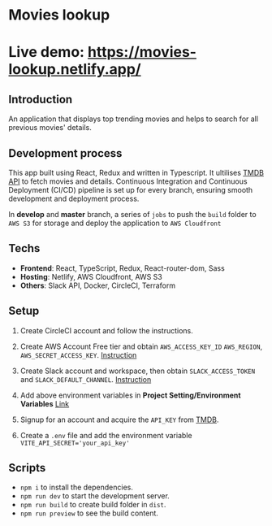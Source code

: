 # Movies lookup

# Live demo: https://movies-lookup.netlify.app/

## Introduction

An application that displays top trending movies and helps to search for all previous movies' details.

## Development process

This app built using React, Redux and written in Typescript. It ultilises [TMDB API](https://developer.themoviedb.org/reference/intro/getting-started) to fetch movies and details. Continuous Integration and Continuous Deployment (CI/CD) pipeline is set up for every branch, ensuring smooth development and deployment process.

In **develop** and **master** branch, a series of `jobs` to push the `build` folder to `AWS S3` for storage and deploy the application to `AWS Cloudfront`

## Techs

- **Frontend**: React, TypeScript, Redux, React-router-dom, Sass
- **Hosting**: Netlify, AWS Cloudfront, AWS S3
- **Others**: Slack API, Docker, CircleCI, Terraform

## Setup

1. Create CircleCI account and follow the instructions.

2. Create AWS Account Free tier and obtain `AWS_ACCESS_KEY_ID` `AWS_REGION`, `AWS_SECRET_ACCESS_KEY`.
   [Instruction](https://docs.aws.amazon.com/IAM/latest/UserGuide/id_credentials_access-keys.html)

3. Create Slack account and workspace, then obtain `SLACK_ACCESS_TOKEN` and `SLACK_DEFAULT_CHANNEL`.
   [Instruction](https://api.slack.com/tutorials)

4. Add above environment variables in **Project Setting/Environment Variables** [Link](https://circleci.com/docs/env-vars/)

5. Signup for an account and acquire the `API_KEY` from [TMDB](https://developer.themoviedb.org/docs/getting-started).

6. Create a `.env` file and add the environment variable `VITE_API_SECRET='your_api_key'`

## Scripts

- `npm i` to install the dependencies.
- `npm run dev` to start the development server.
- `npm run build` to create build folder in `dist`.
- `npm run preview` to see the build content.
